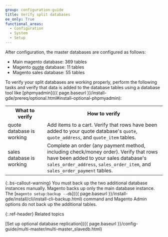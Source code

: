 ```yaml
---
group: configuration-guide
title: Verify split databases
ee_only: True
functional_areas:
  - Configuration
  - System
  - Setup
---
```


After configuration, the master databases are configured as follows:

-  Main magento database: 369 tables
-  Magento [quote](https://glossary.magento.com/quote) database: 11 tables
-  Magento sales database: 55 tables

To verify your split databases are working properly, perform the following tasks and verify that data is added to the database tables using a database tool like [phpmyadmin]({{ page.baseurl }}/install-gde/prereq/optional.html#install-optional-phpmyadmin):

<table>
  <tbody>
     <col width="25%" />
     <col width="75%" />
     <tr>
        <th>What to verify</th>
        <th>How to verify</th>
     </tr>
  <tr>
     <td>quote database is working</td>
     <td>Add items to a cart. Verify that rows have been added to your quote database's <code>quote</code>, <code>quote_address</code>, and <code>quote_item</code> tables.</td>
  </tr>
  <tr>
     <td>sales database is working</td>
     <td>Complete an order (any payment method, including check/money order). Verify that rows have been added to your sales database's <code>sales_order_address</code>, <code>sales_order_item</code>, and <code>sales_order_payment</code> tables.</td>
  </tr>
  </tbody>
</table>

{:.bs-callout-warning}
You must back up the two additional database instances manually. Magento backs up only the main database instance. The [`magento setup:backup --db`]({{ page.baseurl }}/install-gde/install/cli/install-cli-backup.html) command and Magento Admin options do not back up the additional tables.

{:.ref-header}
Related topics

[Set up optional database replication]({{ page.baseurl }}/config-guide/multi-master/multi-master_slavedb.html)

